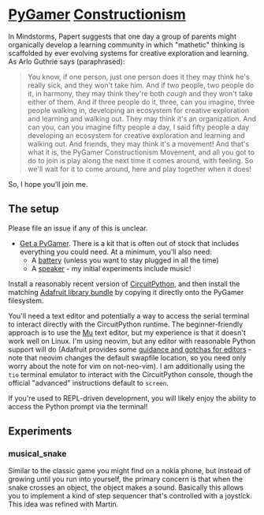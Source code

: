 # [PyGamer](https://learn.adafruit.com/adafruit-pygamer/overview) [Constructionism](http://www.papert.org/articles/SituatingConstructionism.html)

In Mindstorms, Papert suggests that one day a group of parents might organically develop a learning community in which
"mathetic" thinking is scaffolded by ever evolving systems for creative exploration and learning. As Arlo Guthrie says
(paraphrased):

> You know, if one person, just one person does it they may think he's really sick, and they won't take him. And if two
> people, two people do it, in harmony, they may think they're both *cough* and they won't take either of them. And if
> three people do it, three, can you imagine, three people walking in, developing an ecosystem for creative exploration
> and learning and walking out. They may think it's an organization. And can you, can you imagine fifty people a day, I
> said fifty people a day developing an ecosystem for creative exploration and learning and walking out. And friends,
> they may think it's a movement! And that's what it is, the PyGamer Constructionism Movement, and all you got to do to
> join is play along the next time it comes around, with feeling. So we'll wait for it to come around, here and play
> together when it does!

So, I hope you'll join me.

## The setup

Please file an issue if any of this is unclear.

- [Get a PyGamer](https://www.adafruit.com/product/4242). There is a kit that is often out of stock that includes
  everything you could need. At a minimum, you'll also need:
  - A [battery](https://www.adafruit.com/product/4237) (unless you want to stay plugged in all the time)
  - A [speaker](https://www.adafruit.com/product/4227) - my initial experiments include music!

Install a reasonably recent version of [CircuitPython](https://circuitpython.org/board/pygamer/), and then install the
matching [Adafruit library bundle](https://circuitpython.org/libraries) by copying it directly onto the PyGamer
filesystem.

You'll need a text editor and potentially a way to access the serial terminal to interact directly with the
CircuitPython runtime. The beginner-friendly approach is to use the [Mu](https://codewith.mu/en/download) text editor,
but my experience is that it doesn't work well on Linux. I'm using neovim, but any editor with reasonable Python support
will do (Adafruit provides some [guidance and gotchas for
editors](https://learn.adafruit.com/welcome-to-circuitpython/recommended-editors) - note that neovim changes the default
swapfile location, so you need only worry about the note for vim on not-neo-vim). I am additionally using the `tio`
terminal emulator to interact with the CircuitPython console, though the official "advanced" instructions default to
`screen`.

If you're used to REPL-driven development, you will likely enjoy the ability to access the Python prompt via the
terminal!

## Experiments

### musical_snake

Similar to the classic game you might find on a nokia phone, but instead of growing until you run into yourself, the
primary concern is that when the snake crosses an object, the object makes a sound. Basically this allows you to
implement a kind of step sequencer that's controlled with a joystick. This idea was refined with Martin.

